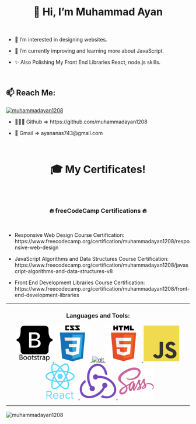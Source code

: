  <h1><div align="center" dir="auto">👋 Hi, I’m Muhammad Ayan</div></h1>
  <br>

<ul>
<li><p> 🎨 I’m interested in designing websites.</p></li>
<li><p> 🌱 I’m currently improving and learning more about JavaScript.</p></li>
<li><p> ✨ Also Polishing My Front End Libraries React, node.js skills.</p></li>

</ul>
<br>

<h2>📫 Reach Me:</h2>
<p align="left">
<a href="https://codepen.io/muhammadayan1208" target="blank"><img align="center" src="https://raw.githubusercontent.com/rahuldkjain/github-profile-readme-generator/master/src/images/icons/Social/codepen.svg" alt="muhammadayan1208" height="50" width="50" /></a>
</p>
<ul><li>👨🏻‍💻 Github => https://github.com/muhammadayan1208</li></ul>
<ul><li>📧 Gmail => ayananas743@gmail.com</li></ul>

<br>
 <h1><div align="center" dir="auto">🎓 My Certificates!</div></h1>
  <br></br>
 <h3><div align="center" dir="auto">🔥 freeCodeCamp Certifications 🔥</div></h3>
  <br>
<ul>
<li>
<p>
Responsive Web Design Course Certification: https://www.freecodecamp.org/certification/muhammadayan1208/responsive-web-design</p>
</li>
<li>
<p>
JavaScript Algorithms and Data Structures Course Certification: https://www.freecodecamp.org/certification/muhammadayan1208/javascript-algorithms-and-data-structures-v8</p>
</li><li>
<p>
Front End Development Libraries Course Certification: https://www.freecodecamp.org/certification/muhammadayan1208/front-end-development-libraries</p>
</li>
</ul>

<hr>
<h3 align="center">Languages and Tools:</h3>
<p align="center"> <a href="https://getbootstrap.com" target="_blank" rel="noreferrer"> <img src="https://raw.githubusercontent.com/devicons/devicon/master/icons/bootstrap/bootstrap-plain-wordmark.svg" alt="bootstrap" width="100" height="100"/> </a> <a href="https://www.w3schools.com/css/" target="_blank" rel="noreferrer"> <img src="https://raw.githubusercontent.com/devicons/devicon/master/icons/css3/css3-original-wordmark.svg" alt="css3" width="100" height="100"/> </a> <a href="https://git-scm.com/" target="_blank" rel="noreferrer"> <img src="https://www.vectorlogo.zone/logos/git-scm/git-scm-icon.svg" alt="git" width="100" height="100"/> </a> <a href="https://www.w3.org/html/" target="_blank" rel="noreferrer"> <img src="https://raw.githubusercontent.com/devicons/devicon/master/icons/html5/html5-original-wordmark.svg" alt="html5" width="100" height="100"/> </a> <a href="https://developer.mozilla.org/en-US/docs/Web/JavaScript" target="_blank" rel="noreferrer"> <img src="https://raw.githubusercontent.com/devicons/devicon/master/icons/javascript/javascript-original.svg" alt="javascript" width="100" height="100"/> </a> <a href="https://reactjs.org/" target="_blank" rel="noreferrer"> <img src="https://raw.githubusercontent.com/devicons/devicon/master/icons/react/react-original-wordmark.svg" alt="react" width="100" height="100"/> </a> <a href="https://redux.js.org" target="_blank" rel="noreferrer"> <img src="https://raw.githubusercontent.com/devicons/devicon/master/icons/redux/redux-original.svg" alt="redux" width="100" height="100"/> </a> <a href="https://sass-lang.com" target="_blank" rel="noreferrer"> <img src="https://raw.githubusercontent.com/devicons/devicon/master/icons/sass/sass-original.svg" alt="sass" width="100" height="100"/> </a> </p>
<hr>
<p><img align="center" src="https://github-readme-stats.vercel.app/api/top-langs?username=muhammadayan1208&show_icons=true&locale=en&layout=compact" alt="muhammadayan1208" /></p>
